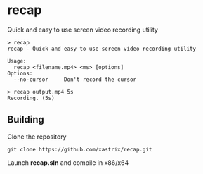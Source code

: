 # recap
Quick and easy to use screen video recording utility
```
> recap
recap - Quick and easy to use screen video recording utility

Usage:
  recap <filename.mp4> <ms> [options]
Options:
  --no-cursor     Don't record the cursor

> recap output.mp4 5s
Recording. (5s)
```
## Building
Clone the repository
```
git clone https://github.com/xastrix/recap.git
```
Launch **recap.sln** and compile in x86/x64
